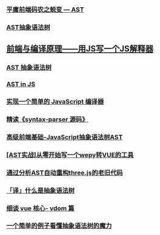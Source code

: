 ### [平庸前端码农之蜕变 — AST](https://juejin.im/post/5bfc21d2e51d4544313df666)
### [AST抽象语法树](https://juejin.im/post/5bff941e5188254e3b31b424)
## [前端与编译原理——用JS写一个JS解释器](https://segmentfault.com/a/1190000017241258)
### [AST 抽象语法树](http://jartto.wang/2018/11/17/about-ast/)
### [AST in JS](https://juejin.im/post/5c2714fb51882575f560503c)
### [实现一个简单的 JavaScript 编译器](https://juejin.im/post/5c6faa25e51d4501377ba82a)
### [精读《syntax-parser 源码》](https://juejin.im/post/5c7c7658f265da2db912888c)
### [高级前端基础-JavaScript抽象语法树AST](https://juejin.im/post/5c8d3c48f265da2d8763bdaf#heading-12)
### [[AST实战]从零开始写一个wepy转VUE的工具](https://juejin.im/post/5c877cd35188257e3b14a1bc)
### [通过分析AST自动重构three.js的老旧代码 ](https://github.com/hujiulong/blog/issues/10)

### [「译」什么是抽象语法树](https://juejin.im/post/5d05b794518825282e2c3802)
### [细谈 vue 核心- vdom 篇](https://juejin.im/post/5cab347fe51d456e7a303b3d)






### [一个简单的例子看懂抽象语法树的魔力](https://juejin.im/post/5c860b2f5188257ddb6af8ff)


























